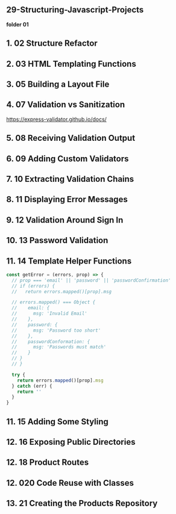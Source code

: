 ## 29-Structuring-Javascript-Projects

**folder 01**

## 1. 02 Structure Refactor

## 2. 03 HTML Templating Functions

## 3. 05 Building a Layout File

## 4. 07 Validation vs Sanitization

https://express-validator.github.io/docs/

## 5. 08 Receiving Validation Output

## 6. 09 Adding Custom Validators

## 7. 10 Extracting Validation Chains

## 8. 11 Displaying Error Messages

## 9. 12 Validation Around Sign In

## 10. 13 Password Validation

## 11. 14 Template Helper Functions

```javascript
const getError = (errors, prop) => {
  // prop === 'email' || 'password' || 'passwordConfirmation'
  // if (errors) {
  //   return errors.mapped()[prop].msg

  // errors.mapped() === Object {
  //    email: {
  //      msg: 'Invalid Email'
  //    },
  //    password: {
  //      msg: 'Password too short'
  //    },
  //    passwordConformation: {
  //      msg: 'Passwords must match'
  //    }
  // }
  // }

  try {
    return errors.mapped()[prop].msg
  } catch (err) {
    return ''
  }
}
```

## 11. 15 Adding Some Styling

## 12. 16 Exposing Public Directories

## 12. 18 Product Routes

## 12. 020 Code Reuse with Classes

## 13. 21 Creating the Products Repository
